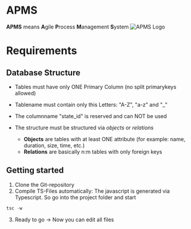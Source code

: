 # APMS
**APMS** means **A**gile **P**rocess **M**anagement **S**ystem
![APMS Logo](http://www.bpmspace.com/assets/img/BPMspace_APMS.png)

# Requirements

## Database Structure
- Tables must have only ONE Primary Column (no split primarykeys allowed)
- Tablename must contain only this Letters: "A-Z", "a-z" and "_"
- The columnname "state_id" is reserved and can NOT be used

- The structure must be structured via *objects* or *relations*
  - **Objects** are tables with at least ONE attribute (for example: name, duration, size, time, etc.)
  - **Relations** are basically n:m tables with only foreign keys

## Getting started

1. Clone the Git-repository
2. Compile TS-Files automatically: The javascript is generated via Typescript. So go into the project folder and start
```javascript
tsc -w
```
3. Ready to go -> Now you can edit all files
